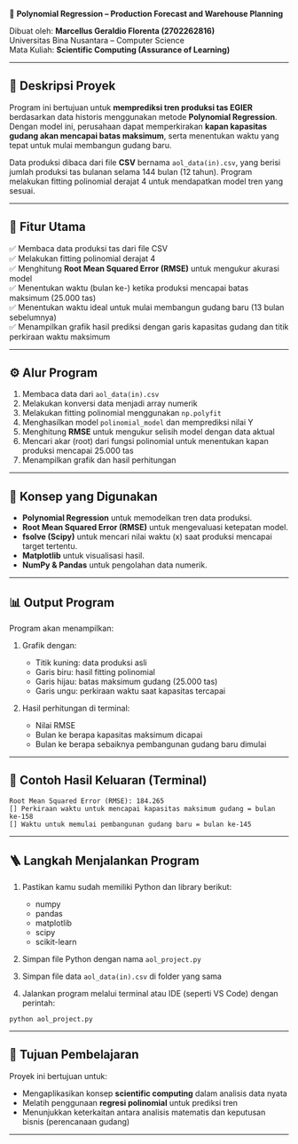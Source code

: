 🧮 **Polynomial Regression – Production Forecast and Warehouse Planning**

Dibuat oleh: **Marcellus Geraldio Florenta (2702262816)**  
Universitas Bina Nusantara – Computer Science  
Mata Kuliah: **Scientific Computing (Assurance of Learning)**  

---

## 📘 Deskripsi Proyek

Program ini bertujuan untuk **memprediksi tren produksi tas EGIER** berdasarkan data historis menggunakan metode **Polynomial Regression**.
Dengan model ini, perusahaan dapat memperkirakan **kapan kapasitas gudang akan mencapai batas maksimum**, serta menentukan waktu yang tepat untuk mulai membangun gudang baru.

Data produksi dibaca dari file **CSV** bernama `aol_data(in).csv`, yang berisi jumlah produksi tas bulanan selama 144 bulan (12 tahun).
Program melakukan fitting polinomial derajat 4 untuk mendapatkan model tren yang sesuai.

---

## 📌 Fitur Utama

✅ Membaca data produksi tas dari file CSV  
✅ Melakukan fitting polinomial derajat 4  
✅ Menghitung **Root Mean Squared Error (RMSE)** untuk mengukur akurasi model  
✅ Menentukan waktu (bulan ke-) ketika produksi mencapai batas maksimum (25.000 tas)  
✅ Menentukan waktu ideal untuk mulai membangun gudang baru (13 bulan sebelumnya)  
✅ Menampilkan grafik hasil prediksi dengan garis kapasitas gudang dan titik perkiraan waktu maksimum  

---

## ⚙️ Alur Program

1. Membaca data dari `aol_data(in).csv`
2. Melakukan konversi data menjadi array numerik
3. Melakukan fitting polinomial menggunakan `np.polyfit`
4. Menghasilkan model `polinomial_model` dan memprediksi nilai Y
5. Menghitung **RMSE** untuk mengukur selisih model dengan data aktual
6. Mencari akar (root) dari fungsi polinomial untuk menentukan kapan produksi mencapai 25.000 tas
7. Menampilkan grafik dan hasil perhitungan

---

## 🧠 Konsep yang Digunakan

* **Polynomial Regression** untuk memodelkan tren data produksi.
* **Root Mean Squared Error (RMSE)** untuk mengevaluasi ketepatan model.
* **fsolve (Scipy)** untuk mencari nilai waktu (x) saat produksi mencapai target tertentu.
* **Matplotlib** untuk visualisasi hasil.
* **NumPy & Pandas** untuk pengolahan data numerik.

---

## 📊 Output Program

Program akan menampilkan:

1. Grafik dengan:

   * Titik kuning: data produksi asli
   * Garis biru: hasil fitting polinomial
   * Garis hijau: batas maksimum gudang (25.000 tas)
   * Garis ungu: perkiraan waktu saat kapasitas tercapai

2. Hasil perhitungan di terminal:

   * Nilai RMSE
   * Bulan ke berapa kapasitas maksimum dicapai
   * Bulan ke berapa sebaiknya pembangunan gudang baru dimulai

---

## 🧾 Contoh Hasil Keluaran (Terminal)

```
Root Mean Squared Error (RMSE): 184.265
[] Perkiraan waktu untuk mencapai kapasitas maksimum gudang = bulan ke-158
[] Waktu untuk memulai pembangunan gudang baru = bulan ke-145
```

---

## 🪜 Langkah Menjalankan Program

1. Pastikan kamu sudah memiliki Python dan library berikut:

   * numpy
   * pandas
   * matplotlib
   * scipy
   * scikit-learn

2. Simpan file Python dengan nama `aol_project.py`

3. Simpan file data `aol_data(in).csv` di folder yang sama

4. Jalankan program melalui terminal atau IDE (seperti VS Code) dengan perintah:

```
python aol_project.py
```

---

## 🎯 Tujuan Pembelajaran

Proyek ini bertujuan untuk:

* Mengaplikasikan konsep **scientific computing** dalam analisis data nyata
* Melatih penggunaan **regresi polinomial** untuk prediksi tren
* Menunjukkan keterkaitan antara analisis matematis dan keputusan bisnis (perencanaan gudang)

---
